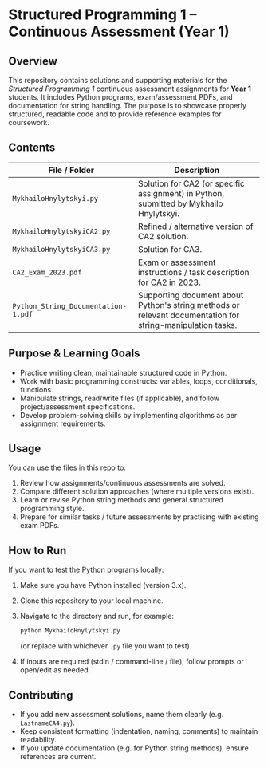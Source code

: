# Structured Programming 1 – Continuous Assessment (Year 1)

## Overview

This repository contains solutions and supporting materials for the *Structured Programming 1* continuous assessment assignments for **Year 1** students. It includes Python programs, exam/assessment PDFs, and documentation for string handling. The purpose is to showcase properly structured, readable code and to provide reference examples for coursework.

## Contents

| File / Folder                       | Description                                                                                                |
| ----------------------------------- | ---------------------------------------------------------------------------------------------------------- |
| `MykhailoHnylytskyi.py`             | Solution for CA2 (or specific assignment) in Python, submitted by Mykhailo Hnylytskyi.                     |
| `MykhailoHnylytskyiCA2.py`          | Refined / alternative version of CA2 solution.                                                             |
| `MykhailoHnylytskyiCA3.py`          | Solution for CA3.                                                                                          |
| `CA2_Exam_2023.pdf`                 | Exam or assessment instructions / task description for CA2 in 2023.                                        |
| `Python_String_Documentation-1.pdf` | Supporting document about Python's string methods or relevant documentation for string-manipulation tasks. |

## Purpose & Learning Goals

* Practice writing clean, maintainable structured code in Python.
* Work with basic programming constructs: variables, loops, conditionals, functions.
* Manipulate strings, read/write files (if applicable), and follow project/assessment specifications.
* Develop problem-solving skills by implementing algorithms as per assignment requirements.

## Usage

You can use the files in this repo to:

1. Review how assignments/continuous assessments are solved.
2. Compare different solution approaches (where multiple versions exist).
3. Learn or revise Python string methods and general structured programming style.
4. Prepare for similar tasks / future assessments by practising with existing exam PDFs.

## How to Run

If you want to test the Python programs locally:

1. Make sure you have Python installed (version 3.x).
2. Clone this repository to your local machine.
3. Navigate to the directory and run, for example:

   ```bash
   python MykhailoHnylytskyi.py
   ```

   (or replace with whichever `.py` file you want to test).
4. If inputs are required (stdin / command-line / file), follow prompts or open/edit as needed.

## Contributing

* If you add new assessment solutions, name them clearly (e.g. `LastnameCA4.py`).
* Keep consistent formatting (indentation, naming, comments) to maintain readability.
* If you update documentation (e.g. for Python string methods), ensure references are current.
